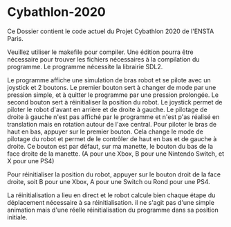 # Cybathlon-2020



Ce Dossier contient le code actuel du Projet Cybathlon 2020 de l'ENSTA Paris.

Veuillez utiliser le makefile pour compiler. Une édition pourra être nécessaire pour trouver les fichiers nécessaires à la compilation du programme. Le programme nécessite la librairie SDL2.

Le programme affiche une simulation de bras robot et se pilote avec un joystick et 2 boutons.
Le premier bouton sert à changer de mode par une pression simple, et à quitter le programme par une pression prolongée.
Le second bouton sert à réinitialiser la position du robot. 
Le joystick permet de piloter le robot d'avant en arrière et de droite à gauche. Le pilotage de droite à gauche n'est pas affiché par le programme et n'est p'as réalisé en translation mais en rotation autour de l'axe central.
Pour piloter le bras de haut en bas, appuyer sur le premier bouton. Cela change le mode de pilotage du robot et permet de le contrôler de haut en bas et de gauche à droite. 
Ce bouton est par défaut, sur ma manette, le bouton du bas de la face droite de la manette. (A pour une Xbox, B pour une Nintendo Switch, et X pour une PS4)

Pour réinitialiser la position du robot, appuyer sur le bouton droit de la face droite, soit B pour une Xbox, A pour une Switch ou Rond pour une PS4.

La réinitialisation a lieu en direct et le robot calcule bien chaque étape du déplacement nécessaire à sa réinitialisation. il ne s'agit pas d'une simple animation mais d'une réelle réinitialisation du programme dans sa position initiale. 

